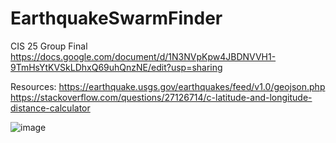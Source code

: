 # EarthquakeSwarmFinder
CIS 25 Group Final
https://docs.google.com/document/d/1N3NVpKpw4JBDNVVH1-9TmHsYtKVSkLDhxQ69uhQnzNE/edit?usp=sharing

Resources:
https://earthquake.usgs.gov/earthquakes/feed/v1.0/geojson.php
https://stackoverflow.com/questions/27126714/c-latitude-and-longitude-distance-calculator


![image](https://github.com/fwappy/EarthquakeSwarmFinder/assets/109170470/4443f706-add7-4dd6-8910-c5895af02a3e)
